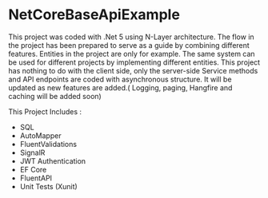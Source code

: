 # NetCoreBaseApiExample
This project was coded with .Net 5 using N-Layer architecture. 
The flow in the project has been prepared to serve as a guide by combining different features. 
Entities in the project are only for example.
The same system can be used for different projects by implementing different entities.
This project has nothing to do with the client side, only the server-side
Service methods and API endpoints are coded with asynchronous structure.
It will be updated as new features are added.(
Logging, paging, Hangfire and caching will be added soon)

This Project Includes :
- SQL
- AutoMapper
- FluentValidations
- SignalR
- JWT Authentication
- EF Core
- FluentAPI
- Unit Tests (Xunit)

